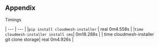 ## Appendix

Timings

| --- | --- |
|`pip install cloudmesh-installer` | real	0m4.558s |
|`time cloudmesh-installer install cms`| 0m18.288s |
| time cloudmesh-installer git clone storage| real	0m4.926s |


